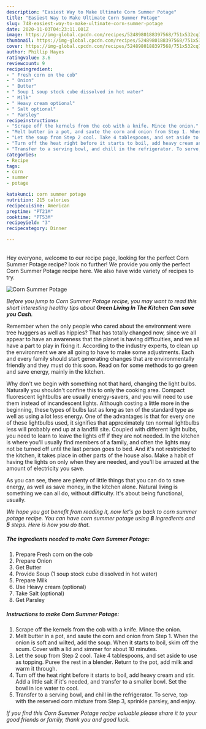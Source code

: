 ```yaml
---
description: "Easiest Way to Make Ultimate Corn Summer Potage"
title: "Easiest Way to Make Ultimate Corn Summer Potage"
slug: 748-easiest-way-to-make-ultimate-corn-summer-potage
date: 2020-11-03T04:23:11.001Z
image: https://img-global.cpcdn.com/recipes/5248980188397568/751x532cq70/corn-summer-potage-recipe-main-photo.jpg
thumbnail: https://img-global.cpcdn.com/recipes/5248980188397568/751x532cq70/corn-summer-potage-recipe-main-photo.jpg
cover: https://img-global.cpcdn.com/recipes/5248980188397568/751x532cq70/corn-summer-potage-recipe-main-photo.jpg
author: Phillip Hayes
ratingvalue: 3.6
reviewcount: 9
recipeingredient:
- " Fresh corn on the cob"
- " Onion"
- " Butter"
- " Soup 1 soup stock cube dissolved in hot water"
- " Milk"
- " Heavy cream optional"
- " Salt optional"
- " Parsley"
recipeinstructions:
- "Scrape off the kernels from the cob with a knife. Mince the onion."
- "Melt butter in a pot, and saute the corn and onion from Step 1. When the onion is soft and wilted, add the soup. When it starts to boil, skim off the scum. Cover with a lid and simmer for about 10 minutes."
- "Let the soup from Step 2 cool. Take 4 tablespoons, and set aside to use as topping. Puree the rest in a blender. Return to the pot, add milk and warm it through."
- "Turn off the heat right before it starts to boil, add heavy cream and stir. Add a little salt if it&#39;s needed, and transfer to a smaller bowl. Set the bowl in ice water to cool."
- "Transfer to a serving bowl, and chill in the refrigerator. To serve, top with the reserved corn mixture from Step 3, sprinkle parsley, and enjoy."
categories:
- Recipe
tags:
- corn
- summer
- potage

katakunci: corn summer potage 
nutrition: 215 calories
recipecuisine: American
preptime: "PT21M"
cooktime: "PT53M"
recipeyield: "3"
recipecategory: Dinner

---
```

<br>
Hey everyone, welcome to our recipe page, looking for the perfect Corn Summer Potage recipe? look no further! We provide you only the perfect Corn Summer Potage recipe here. We also have wide variety of recipes to try.
<br>


![Corn Summer Potage](https://img-global.cpcdn.com/recipes/5248980188397568/751x532cq70/corn-summer-potage-recipe-main-photo.jpg)

<i>Before you jump to Corn Summer Potage recipe, you may want to read this short interesting healthy tips about 
<strong>Green Living In The Kitchen Can save you Cash</strong>.</i>
</br>

Remember when the only people who cared about the environment were tree huggers as well as hippies? That has totally changed now, since we all appear to have an awareness that the planet is having difficulties, and we all have a part to play in fixing it. According to the industry experts, to clean up the environment we are all going to have to make some adjustments. Each and every family should start generating changes that are environmentally friendly and they must do this soon. Read on for some methods to go green and save energy, mainly in the kitchen.

Why don't we begin with something not that hard, changing the light bulbs. Naturally you shouldn't confine this to only the cooking area. Compact fluorescent lightbulbs are usually energy-savers, and you will need to use them instead of incandescent lights. Although costing a little more in the beginning, these types of bulbs last as long as ten of the standard type as well as using a lot less energy. One of the advantages is that for every one of these lightbulbs used, it signifies that approximately ten normal lightbulbs less will probably end up at a landfill site. Coupled with different light bulbs, you need to learn to leave the lights off if they are not needed. In the kitchen is where you'll usually find members of a family, and often the lights may not be turned off until the last person goes to bed. And it's not restricted to the kitchen, it takes place in other parts of the house also. Make a habit of having the lights on only when they are needed, and you'll be amazed at the amount of electricity you save.

As you can see, there are plenty of little things that you can do to save energy, as well as save money, in the kitchen alone. Natural living is something we can all do, without difficulty. It's about being functional, usually.


<i>We hope you got benefit from reading it, now let's go back to corn summer potage recipe. You can have corn summer potage using <strong>8</strong> ingredients and <strong>5</strong> steps. Here is how you do that.
</i>

##### The ingredients needed to make Corn Summer Potage:

1. Prepare  Fresh corn on the cob
1. Prepare  Onion
1. Get  Butter
1. Provide  Soup (1 soup stock cube dissolved in hot water)
1. Prepare  Milk
1. Use  Heavy cream (optional)
1. Take  Salt (optional)
1. Get  Parsley


##### Instructions to make Corn Summer Potage:

1. Scrape off the kernels from the cob with a knife. Mince the onion.
1. Melt butter in a pot, and saute the corn and onion from Step 1. When the onion is soft and wilted, add the soup. When it starts to boil, skim off the scum. Cover with a lid and simmer for about 10 minutes.
1. Let the soup from Step 2 cool. Take 4 tablespoons, and set aside to use as topping. Puree the rest in a blender. Return to the pot, add milk and warm it through.
1. Turn off the heat right before it starts to boil, add heavy cream and stir. Add a little salt if it&#39;s needed, and transfer to a smaller bowl. Set the bowl in ice water to cool.
1. Transfer to a serving bowl, and chill in the refrigerator. To serve, top with the reserved corn mixture from Step 3, sprinkle parsley, and enjoy.


<i>If you find this Corn Summer Potage recipe valuable please share it to your good friends or family, thank you and good luck.</i>
